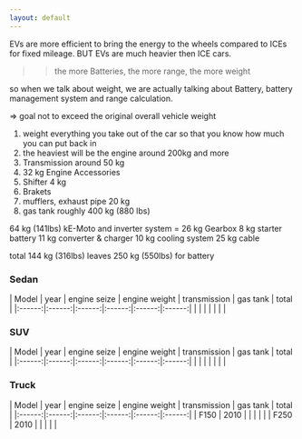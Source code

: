 ```yaml
---
layout: default
---
```


EVs are more efficient to bring the energy to the wheels compared to ICEs
for fixed mileage. 
BUT
EVs are much heavier then ICE cars.

>> the more Batteries, the more range, the more weight

so when we talk about weight, we are actually talking about 
Battery, battery management system and range calculation.

=> goal not to exceed the original overall vehicle weight

1. weight everything you take out of the car so that you know
how much you can put back in
2. the heaviest will be the engine around 200kg and more
3. Transmission around 50 kg
4. 32 kg Engine Accessories
5. Shifter 4 kg
6. Brakets
7. mufflers, exhaust pipe 20 kg
8. gas tank roughly 400 kg (880 lbs)

 64 kg (141lbs) kE-Moto and inverter system =
26 kg Gearbox
8 kg starter battery 
11 kg converter & charger
10 kg cooling system 
25 kg cable

total 144 kg (316lbs)
leaves 250 kg (550lbs) for battery

### Sedan

| Model | year | engine seize |  engine weight | transmission | gas tank | total | 
|:------:|:------:|:------:|:------:|:------:|:------:|
|  |  |  |  |  |  |


### SUV

| Model | year | engine seize |  engine weight | transmission | gas tank | total | 
|:------:|:------:|:------:|:------:|:------:|:------:|
|  |  |  |  |  |  |


### Truck

| Model | year | engine seize |  engine weight | transmission | gas tank | total | 
|:------:|:------:|:------:|:------:|:------:|:------:|
| F150 | 2010 |  |  |  |  |
| F250 | 2010 |  |  |  |  |

